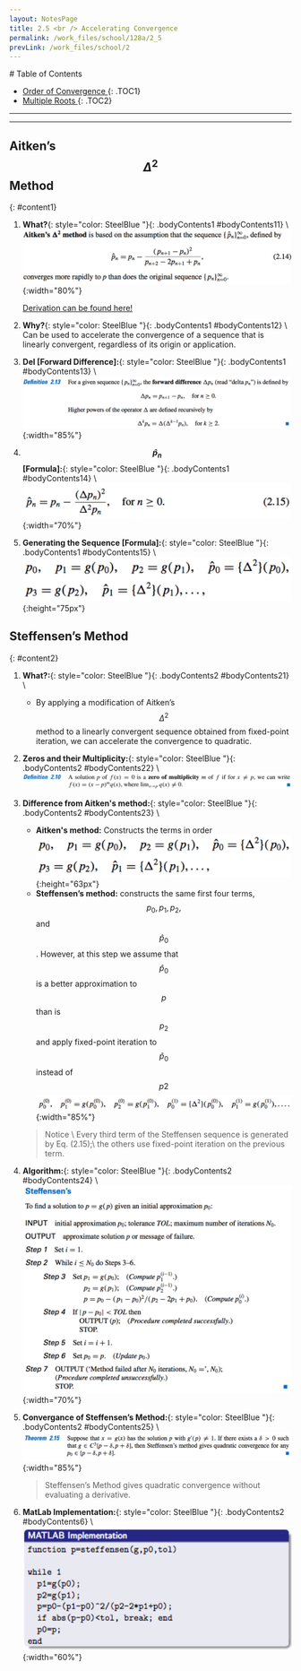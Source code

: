 ```yaml
---
layout: NotesPage
title: 2.5 <br /> Accelerating Convergence 
permalink: /work_files/school/128a/2_5
prevLink: /work_files/school/2
---
```


<div markdown="1" class = "TOC">
# Table of Contents

  * [Order of Convergence ](#content1)
  {: .TOC1}
  * [Multiple Roots ](#content2)
  {: .TOC2}
</div>



***
***


## Aitken’s $$ \Delta^2 $$ Method 
{: #content1}

1. **What?**{: style="color: SteelBlue  "}{: .bodyContents1 #bodyContents11} \\
    ![definition](/main_files/128a/2/2.5/1.png){:width="80%"}

    [Derivation can be found here!](/main_files/128a/2/2.5/derivation.png)

2. **Why?**{: style="color: SteelBlue  "}{: .bodyContents1 #bodyContents12} \\
    Can be used to accelerate the convergence of a sequence that is linearly convergent, regardless of its origin or application.

3. **Del [Forward Difference]:**{: style="color: SteelBlue  "}{: .bodyContents1 #bodyContents13} \\
    ![definition](/main_files/128a/2/2.5/2.png){:width="85%"}

4. **$$\hat{p}_n$$ [Formula]:**{: style="color: SteelBlue  "}{: .bodyContents1 #bodyContents14} \\
    ![definition](/main_files/128a/2/2.5/3.png){:width="70%"}

5. **Generating the Sequence [Formula]:**{: style="color: SteelBlue  "}{: .bodyContents1 #bodyContents15} \\
    ![definition](/main_files/128a/2/2.5/seq.png){:height="75px"}


## Steffensen’s Method
{: #content2}

1. **What?:**{: style="color: SteelBlue  "}{: .bodyContents2 #bodyContents21} \\
    * By applying a modification of Aitken’s $$ \Delta^2 $$ method to a linearly convergent sequence obtained
    from fixed-point iteration, we can accelerate the convergence to quadratic.

2. **Zeros and their Multiplicity:**{: style="color: SteelBlue  "}{: .bodyContents2 #bodyContents22} \\
![definition](/main_files/128a/2/2.4/7.png)

3. **Difference from Aitken's method:**{: style="color: SteelBlue  "}{: .bodyContents2 #bodyContents23} \\
    * **Aitken's method:** Constructs the terms in order
    ![seq](/main_files/128a/2/2.5/seq.png){:height="63px"}
    * **Steffensen’s method:** constructs the same
    first four terms, $$p_0, p_1, p_2,$$ and $$\hat{p}_0$$. However, at this step we assume that $$\hat{p}_0$$ is a better
    approximation to $$p$$ than is $$p_2$$ and apply fixed-point iteration to $$\hat{p}_0$$ instead of $$p2$$
    ![seq_2](/main_files/128a/2/2.5/5.png){:width="85%"}

    > Notice \\
    > Every third term of the Steffensen sequence is generated by Eq. (2.15);\\
    > the others use fixed-point iteration on the previous term.

4. **Algorithm:**{: style="color: SteelBlue  "}{: .bodyContents2 #bodyContents24} \\
    ![Algorithm](/main_files/128a/2/2.5/6.png){:width="70%"}

5. **Convergance of Steffensen’s Method:**{: style="color: SteelBlue  "}{: .bodyContents2 #bodyContents25} \\
    ![Thm 2.15](/main_files/128a/2/2.5/7.png){:width="85%"}

    > Steffensen’s Method gives quadratic convergence without evaluating a derivative.

6. **MatLab Implementation:**{: style="color: SteelBlue  "}{: .bodyContents2 #bodyContents6} \\
    ![Implementation](/main_files/128a/2/2.5/Matlab_Steffensen.png){:width="60%"}

